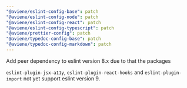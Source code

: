 ```yaml
---
"@aviene/eslint-config-base": patch
"@aviene/eslint-config-node": patch
"@aviene/eslint-config-react": patch
"@aviene/eslint-config-typescript": patch
"@aviene/prettier-config": patch
"@aviene/typedoc-config-base": patch
"@aviene/typedoc-config-markdown": patch
---
```


Add peer dependency to eslint version 8.x due to that the packages

`eslint-plugin-jsx-a11y`, `eslint-plugin-react-hooks` and `eslint-plugin-import` not yet support eslint version 9.